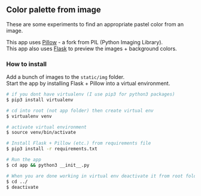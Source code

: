 Color palette from image
------------------------
These are some experiments to find an appropriate pastel color from an image.  

This app uses [Pillow](https://python-pillow.org/) - a fork from PIL (Python Imaging Library).  
This app also uses [Flask](http://flask.pocoo.org/) to preview the images + background colors.  


### How to install
Add a bunch of images to the `static/img` folder.  
Start the app by installing Flask + Pillow into a virtual environment.  

```bash
# if you dont have virtualenv (I use pip3 for python3 packages)
$ pip3 install virtualenv

# cd into root (not app folder) then create virtual env
$ virtualenv venv

# activate virtual environment 
$ source venv/bin/activate

# Install Flask + Pillow (etc.) from requirements file
$ pip3 install -r requirements.txt

# Run the app
$ cd app && python3 __init__.py

# When you are done working in virtual env deactivate it from root folder
$ cd ../
$ deactivate
```
